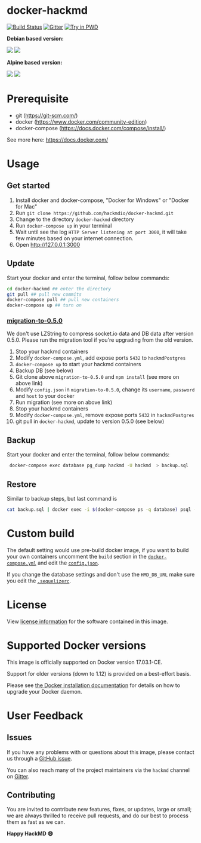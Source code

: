 docker-hackmd
===

[![Build Status](https://travis-ci.org/hackmdio/docker-hackmd.svg?branch=master)](https://travis-ci.org/hackmdio/docker-hackmd)
[![Gitter](https://badges.gitter.im/hackmdio/hackmd.svg)](https://gitter.im/hackmdio/hackmd?utm_source=badge&utm_medium=badge&utm_campaign=pr-badge)
[![Try in PWD](https://cdn.rawgit.com/play-with-docker/stacks/cff22438/assets/images/button.png)](http://play-with-docker.com?stack=https://github.com/hackmdio/docker-hackmd/raw/master/docker-compose.yml&stack_name=hackmd)

**Debian based version:**

[![](https://images.microbadger.com/badges/version/hackmdio/hackmd.svg)](https://microbadger.com/images/hackmdio/hackmd "Get your own version badge on microbadger.com") [![](https://images.microbadger.com/badges/image/hackmdio/hackmd.svg)](https://microbadger.com/images/hackmdio/hackmd "Get your own image badge on microbadger.com")


**Alpine based version:**

[![](https://images.microbadger.com/badges/version/hackmdio/hackmd:latest-alpine.svg)](https://microbadger.com/images/hackmdio/hackmd:latest-alpine "Get your own version badge on microbadger.com") [![](https://images.microbadger.com/badges/image/hackmdio/hackmd:latest-alpine.svg)](https://microbadger.com/images/hackmdio/hackmd:latest-alpine "Get your own image badge on microbadger.com")


# Prerequisite
* git (https://git-scm.com/)
* docker (https://www.docker.com/community-edition)
* docker-compose (https://docs.docker.com/compose/install/)

See more here: https://docs.docker.com/


# Usage

## Get started

1. Install docker and docker-compose, "Docker for Windows" or "Docker for Mac"
2. Run `git clone https://github.com/hackmdio/docker-hackmd.git`
3. Change to the directory `docker-hackmd` directory
4. Run `docker-compose up` in your terminal
5. Wait until see the log `HTTP Server listening at port 3000`, it will take few minutes based on your internet connection.
6. Open http://127.0.0.1:3000


## Update

Start your docker and enter the terminal, follow below commands:

```bash
cd docker-hackmd ## enter the directory
git pull ## pull new commits
docker-compose pull ## pull new containers
docker-compose up ## turn on
```

### [migration-to-0.5.0](https://github.com/hackmdio/migration-to-0.5.0)


We don't use LZString to compress socket.io data and DB data after version 0.5.0.
Please run the migration tool if you're upgrading from the old version.

1. Stop your hackmd containers
2. Modify `docker-compose.yml`, add expose ports `5432` to `hackmdPostgres`
3. `docker-compose up` to start your hackmd containers
4. Backup DB (see below)
5. Git clone above `migration-to-0.5.0` and `npm install` (see more on above link)
6. Modify `config.json` in `migration-to-0.5.0`, change its `username`, `password` and `host` to your docker
7. Run migration (see more on above link)
8. Stop your hackmd containers
9. Modify `docker-compose.yml`, remove expose ports `5432` in `hackmdPostgres`
10. git pull in `docker-hackmd`, update to version 0.5.0 (see below)



## Backup

Start your docker and enter the terminal, follow below commands:

```bash
 docker-compose exec database pg_dump hackmd -U hackmd  > backup.sql
```


## Restore

Similar to backup steps, but last command is
```bash
cat backup.sql | docker exec -i $(docker-compose ps -q database) psql -U hackmd
```


# Custom build

The default setting would use pre-build docker image, if you want to build your own containers
uncomment the `build` section in the [`docker-compose.yml`](https://github.com/hackmdio/docker-hackmd/blob/master/docker-compose.yml) and edit the [`config.json`](https://github.com/hackmdio/docker-hackmd/blob/master/config.json).

If you change the database settings and don't use the `HMD_DB_URL` make sure you edit the [`.sequelizerc`](https://github.com/hackmdio/docker-hackmd/blob/master/.sequelizerc).


# License

View [license information](https://github.com/hackmdio/hackmd) for the software contained in this image.


# Supported Docker versions

This image is officially supported on Docker version 17.03.1-CE.

Support for older versions (down to 1.12) is provided on a best-effort basis.

Please see [the Docker installation documentation](https://docs.docker.com/installation/) for details on how to upgrade your Docker daemon.


# User Feedback

## Issues

If you have any problems with or questions about this image, please contact us through a [GitHub issue](https://github.com/hackmdio/docker-hackmd/issues).

You can also reach many of the project maintainers via the `hackmd` channel on [Gitter](https://gitter.im/hackmdio/hackmd).


## Contributing

You are invited to contribute new features, fixes, or updates, large or small; we are always thrilled to receive pull requests, and do our best to process them as fast as we can.


**Happy HackMD :smile:**
